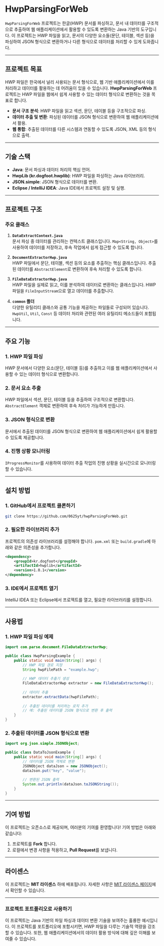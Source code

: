 
# HwpParsingForWeb

`HwpParsingForWeb` 프로젝트는 한글(HWP) 문서를 파싱하고, 문서 내 데이터를 구조적으로 추출하여 웹 애플리케이션에서 활용할 수 있도록 변환하는 Java 기반의 도구입니다. 이 프로젝트는 HWP 파일을 읽고, 문서의 다양한 요소들(문단, 테이블, 섹션 등)을 파싱하여 JSON 형식으로 변환하거나 다른 형식으로 데이터를 처리할 수 있게 도와줍니다.

---

## 프로젝트 목표

HWP 파일은 한국에서 널리 사용되는 문서 형식으로, 웹 기반 애플리케이션에서 이를 처리하고 데이터를 활용하는 데 어려움이 있을 수 있습니다. **HwpParsingForWeb** 프로젝트는 HWP 파일을 웹에서 쉽게 사용할 수 있는 데이터 형식으로 변환하는 것을 목표로 합니다.

- **문서 구조 분석**: HWP 파일을 읽고 섹션, 문단, 테이블 등을 구조적으로 파싱.
- **데이터 추출 및 변환**: 파싱된 데이터를 JSON 형식으로 변환하여 웹 애플리케이션에서 활용.
- **웹 통합**: 추출된 데이터를 다른 시스템과 연동할 수 있도록 JSON, XML 등의 형식으로 출력.

---

## 기술 스택

- **Java**: 문서 파싱과 데이터 처리의 핵심 언어.
- **HwpLib (kr.dogfoot.hwplib)**: HWP 파일을 파싱하는 Java 라이브러리.
- **JSON.simple**: JSON 형식으로 데이터를 변환.
- **Eclipse / IntelliJ IDEA**: Java IDE에서 프로젝트 설정 및 실행.

---

## 프로젝트 구조

### 주요 클래스

1. **`DataExtractContext.java`**  
   문서 파싱 중 데이터를 관리하는 컨텍스트 클래스입니다. `Map<String, Object>`를 사용하여 데이터를 저장하고, 후속 작업에서 쉽게 접근할 수 있도록 합니다.

2. **`DocumentExtractorHwp.java`**  
   HWP 파일에서 문단, 테이블, 섹션 등의 요소를 추출하는 핵심 클래스입니다. 추출된 데이터를 `AbstractElement`로 변환하여 후속 처리할 수 있도록 합니다.

3. **`FileDataExtractorHwp.java`**  
   HWP 파일을 실제로 읽고, 이를 분석하여 데이터로 변환하는 클래스입니다. HWP 파일을 `FileInputStream`으로 열고 데이터를 추출합니다.

4. **`common` 폴더**  
   다양한 유틸리티 클래스와 공통 기능을 제공하는 파일들로 구성되어 있습니다. `HwpUtil`, `Util`, `Const` 등 데이터 처리와 관련된 여러 유틸리티 메소드들이 포함됩니다.

---

## 주요 기능

### 1. **HWP 파일 파싱**

HWP 문서에서 다양한 요소(문단, 테이블 등)를 추출하고 이를 웹 애플리케이션에서 사용할 수 있는 데이터 형식으로 변환합니다.

### 2. **문서 요소 추출**

HWP 파일에서 섹션, 문단, 테이블 등을 추출하여 구조적으로 변환합니다. `AbstractElement` 객체로 변환하여 후속 처리가 가능하게 만듭니다.

### 3. **JSON 형식으로 변환**

문서에서 추출된 데이터를 JSON 형식으로 변환하여 웹 애플리케이션에서 쉽게 활용할 수 있도록 제공합니다.

### 4. **진행 상황 모니터링**

`IProgressMonitor`를 사용하여 데이터 추출 작업의 진행 상황을 실시간으로 모니터링할 수 있습니다.

---

## 설치 방법

### 1. GitHub에서 프로젝트 클론하기

```bash
git clone https://github.com/0625yt/hwpParsingForWeb.git
```

### 2. 필요한 라이브러리 추가

프로젝트의 의존성 라이브러리를 설정해야 합니다. `pom.xml` 또는 `build.gradle`에 아래와 같은 의존성을 추가합니다.

```xml
<dependency>
    <groupId>kr.dogfoot</groupId>
    <artifactId>hwplib</artifactId>
    <version>1.0.1</version>
</dependency>
```

### 3. IDE에서 프로젝트 열기

IntelliJ IDEA 또는 Eclipse에서 프로젝트를 열고, 필요한 라이브러리를 설정합니다.

---

## 사용법

### 1. HWP 파일 파싱 예제

```java
import com.parse.document.FileDataExtractorHwp;

public class HwpParsingExample {
    public static void main(String[] args) {
        // HWP 파일 경로 지정
        String hwpFilePath = "example.hwp";
        
        // HWP 데이터 추출기 생성
        FileDataExtractorHwp extractor = new FileDataExtractorHwp();
        
        // 데이터 추출
        extractor.extractData(hwpFilePath);
        
        // 추출된 데이터를 처리하는 로직 추가
        // 예: 추출된 데이터를 JSON 형식으로 변환 후 출력
    }
}
```

### 2. 추출된 데이터를 JSON 형식으로 변환

```java
import org.json.simple.JSONObject;

public class DataToJsonExample {
    public static void main(String[] args) {
        // 데이터를 JSON 객체로 변환
        JSONObject dataJson = new JSONObject();
        dataJson.put("key", "value");
        
        // 변환된 JSON 출력
        System.out.println(dataJson.toJSONString());
    }
}
```

---

## 기여 방법

이 프로젝트는 오픈소스로 제공되며, 여러분의 기여를 환영합니다! 기여 방법은 아래와 같습니다:

1. 프로젝트를 **Fork** 합니다.
2. 로컬에서 변경 사항을 적용하고, **Pull Request**를 보냅니다.

---

## 라이센스

이 프로젝트는 **MIT 라이센스** 하에 배포됩니다. 자세한 사항은 [MIT 라이센스 페이지](https://opensource.org/licenses/MIT)에서 확인할 수 있습니다.

---

### 프로젝트 포트폴리오로 사용하기

이 프로젝트는 Java 기반의 파일 파싱과 데이터 변환 기술을 보여주는 훌륭한 예시입니다. 이 프로젝트를 포트폴리오에 포함시키면, HWP 파일을 다루는 기술적 역량을 강조할 수 있습니다. 또한, 웹 애플리케이션에서의 데이터 활용 방식에 대해 깊은 이해를 보여줄 수 있습니다.
